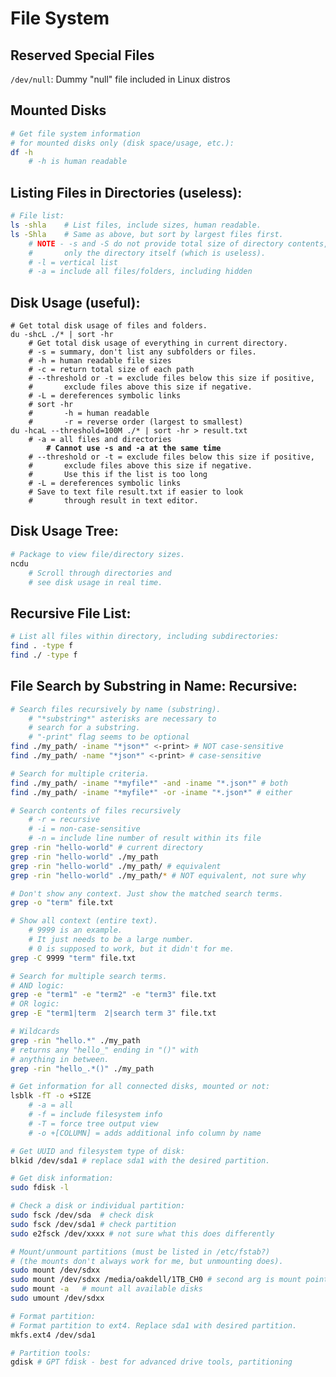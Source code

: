 # File System

## Reserved Special Files

`/dev/null`: Dummy "null" file included in Linux distros

## Mounted Disks

```bash
# Get file system information
# for mounted disks only (disk space/usage, etc.):
df -h
    # -h is human readable
```

## Listing Files in Directories (useless):

```bash
# File list:
ls -shla    # List files, include sizes, human readable.
ls -Shla    # Same as above, but sort by largest files first.
    # NOTE - -s and -S do not provide total size of directory contents,
    #		only the directory itself (which is useless).
    # -l = vertical list
    # -a = include all files/folders, including hidden
```

## Disk Usage (useful):

<pre class="language-bash"><code class="lang-bash"># Get total disk usage of files and folders.
du -shcL ./* | sort -hr
    # Get total disk usage of everything in current directory.
    # -s = summary, don't list any subfolders or files.
    # -h = human readable file sizes
    # -c = return total size of each path
    # --threshold or -t = exclude files below this size if positive,
    #		exclude files above this size if negative.
    # -L = dereferences symbolic links
    # sort -hr
    #		-h = human readable
    #		-r = reverse order (largest to smallest)
du -hcaL --threshold=100M ./* | sort -hr > result.txt
    # -a = all files and directories
<strong>        # Cannot use -s and -a at the same time
</strong>    # --threshold or -t = exclude files below this size if positive,
    #		exclude files above this size if negative.
    #		Use this if the list is too long
    # -L = dereferences symbolic links
    # Save to text file result.txt if easier to look
    # 		through result in text editor.
</code></pre>

## Disk Usage Tree:

```bash
# Package to view file/directory sizes.
ncdu
    # Scroll through directories and
    # see disk usage in real time.
```

## Recursive File List:

```bash
# List all files within directory, including subdirectories:
find . -type f
find ./ -type f
```

## File Search by Substring in Name: Recursive:

```bash
# Search files recursively by name (substring).
    # "*substring*" asterisks are necessary to
    # search for a substring.
    # "-print" flag seems to be optional
find ./my_path/ -iname "*json*" <-print> # NOT case-sensitive
find ./my_path/ -name "*json*" <-print> # case-sensitive

# Search for multiple criteria.
find ./my_path/ -iname "*myfile*" -and -iname "*.json*" # both
find ./my_path/ -iname "*myfile*" -or -iname "*.json*" # either

# Search contents of files recursively
    # -r = recursive
    # -i = non-case-sensitive
    # -n = include line number of result within its file
grep -rin "hello-world" # current directory
grep -rin "hello-world" ./my_path
grep -rin "hello-world" ./my_path/ # equivalent
grep -rin "hello-world" ./my_path/* # NOT equivalent, not sure why

# Don't show any context. Just show the matched search terms.
grep -o "term" file.txt

# Show all context (entire text).
    # 9999 is an example.
    # It just needs to be a large number.
    # 0 is supposed to work, but it didn't for me.
grep -C 9999 "term" file.txt

# Search for multiple search terms.
# AND logic:
grep -e "term1" -e "term2" -e "term3" file.txt
# OR logic:
grep -E "term1|term  2|search term 3" file.txt

# Wildcards
grep -rin "hello.*" ./my_path
# returns any "hello_" ending in "()" with
# anything in between.
grep -rin "hello_.*()" ./my_path
```

```bash
# Get information for all connected disks, mounted or not:
lsblk -fT -o +SIZE
	# -a = all
	# -f = include filesystem info
	# -T = force tree output view
	# -o +[COLUMN] = adds additional info column by name
```

```bash
# Get UUID and filesystem type of disk:
blkid /dev/sda1 # replace sda1 with the desired partition.
```

```bash
# Get disk information:
sudo fdisk -l
```

```bash
# Check a disk or individual partition:
sudo fsck /dev/sda	# check disk
sudo fsck /dev/sda1	# check partition
sudo e2fsck /dev/xxxx # not sure what this does differently
```

```bash
# Mount/unmount partitions (must be listed in /etc/fstab?)
# (the mounts don't always work for me, but unmounting does).
sudo mount /dev/sdxx
sudo mount /dev/sdxx /media/oakdell/1TB_CH0	# second arg is mount point?
sudo mount -a	# mount all available disks
sudo umount /dev/sdxx
```

```bash
# Format partition:
# Format partition to ext4. Replace sda1 with desired partition.
mkfs.ext4 /dev/sda1
```

```bash
# Partition tools:
gdisk # GPT fdisk - best for advanced drive tools, partitioning
```
